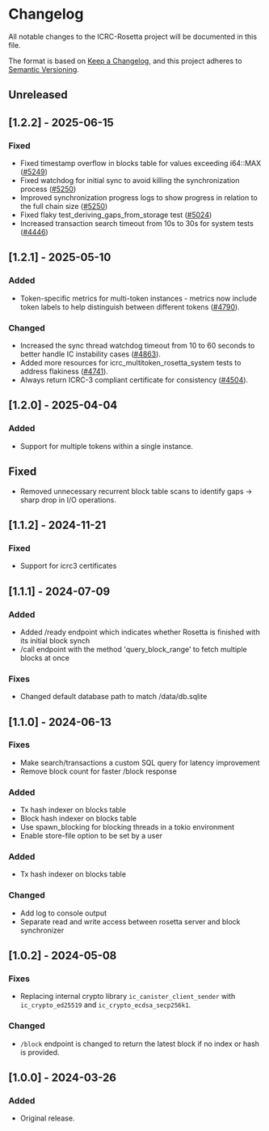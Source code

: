 # Changelog
All notable changes to the ICRC-Rosetta project will be documented in this file.

The format is based on [Keep a Changelog](https://keepachangelog.com/en/1.0.0/),
and this project adheres to [Semantic Versioning](https://semver.org/spec/v2.0.0.html).

## Unreleased

## [1.2.2] - 2025-06-15
### Fixed
- Fixed timestamp overflow in blocks table for values exceeding i64::MAX ([#5249](https://github.com/dfinity/ic/pull/5249))
- Fixed watchdog for initial sync to avoid killing the synchronization process ([#5250](https://github.com/dfinity/ic/pull/5250))
- Improved synchronization progress logs to show progress in relation to the full chain size ([#5250](https://github.com/dfinity/ic/pull/5250))
- Fixed flaky test_deriving_gaps_from_storage test ([#5024](https://github.com/dfinity/ic/pull/5024))
- Increased transaction search timeout from 10s to 30s for system tests ([#4446](https://github.com/dfinity/ic/pull/4446))

## [1.2.1] - 2025-05-10
### Added
- Token-specific metrics for multi-token instances - metrics now include token labels to help distinguish between different tokens ([#4790](https://github.com/dfinity/ic/pull/4790)).

### Changed
- Increased the sync thread watchdog timeout from 10 to 60 seconds to better handle IC instability cases ([#4863](https://github.com/dfinity/ic/pull/4863)).
- Added more resources for icrc_multitoken_rosetta_system tests to address flakiness ([#4741](https://github.com/dfinity/ic/pull/4741)).
- Always return ICRC-3 compliant certificate for consistency ([#4504](https://github.com/dfinity/ic/pull/4504)).

## [1.2.0] - 2025-04-04
### Added
- Support for multiple tokens within a single instance.

## Fixed
- Removed unnecessary recurrent block table scans to identify gaps -> sharp drop in I/O operations.


## [1.1.2] - 2024-11-21
### Fixed
- Support for icrc3 certificates

## [1.1.1] - 2024-07-09
### Added
- Added /ready endpoint which indicates whether Rosetta is finished with its initial block synch
- /call endpoint with the method 'query_block_range' to fetch multiple blocks at once
### Fixes
- Changed default database path to match /data/db.sqlite

## [1.1.0] - 2024-06-13
### Fixes
- Make search/transactions a custom SQL query for latency improvement
- Remove block count for faster /block response
### Added
- Tx hash indexer on blocks table
- Block hash indexer on blocks table
- Use spawn_blocking for blocking threads in a tokio environment
- Enable store-file option to be set by a user
### Added
- Tx hash indexer on blocks table
### Changed
- Add log to console output
- Separate read and write access between rosetta server and block synchronizer

## [1.0.2] - 2024-05-08
### Fixes
- Replacing internal crypto library `ic_canister_client_sender` with `ic_crypto_ed25519` 
  and `ic_crypto_ecdsa_secp256k1`.
### Changed
- `/block` endpoint is changed to return the latest block if no index or hash is provided.

## [1.0.0] - 2024-03-26
### Added
- Original release.